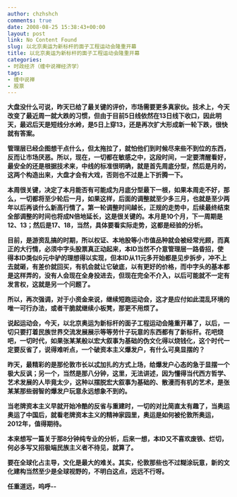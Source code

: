 ```yaml
---
author: chzhshch
comments: true
date: 2008-08-25 15:38:43+00:00
layout: post
link: No Content Found
slug: 以北京奥运为新标杆的面子工程运动会隆重开幕
title: 以北京奥运为新标杆的面子工程运动会隆重开幕
categories:
- 时政经济（缠中说禅经济学）
tags:
- 缠中说禅
- 股票
---
```


			

**大盘没什么可说，昨天已给了最关键的评价，市场需要更多真家伙。技术上，今天改变了最近周一就大跌的习惯，但由于目前5日线依然在13日线下收口，因此明天，最迟后天是短线分水岭，是5日上穿13，还是再次扩大形成新一轮下跌，很快就有答案。**

**管理层已经企图想干点什么，但太拖拉了，就怕他们到时候尽来些不到位的东西，反而让市场厌恶。所以，现在，一切都在敏感之中，这段时间，一定要清醒看好，最安全的还是根据技术来，中线的标准很明确，就是首先周底分型，然后是月的，这两个构造出来，大盘才会有大戏，否则也不过是上下折腾一下。**

**本周很关键，决定了本月能否有可能成为月底分型最下一根，如果本周走不好，那么，一切都将至少轮后一月，如果这样，后面的调整就至少多三月，也就是至少两年以后再谈什么新高行情了。第一轮调整时间越长，正规的走势中，后续最终结束全部调整的时间也将成N倍地延长，这是很关键的。本月是10个月，下一周期是12、13；然后是17、18，当然，具体要看实际走势，这都是经验的分析。**

**目前，是游资乱搞的时期，所以权证、本地股等小市值品种就会被经常光顾，而真正的大行情，必须中字头股票真正动起来，本ID当然不介意管理层一路昏招，使得本ID类似6元中驴的理想得以实现，但本ID从11元多开始都是见步拆步，冲不上去就砸，有差价就回买，有机会就让它破底，以有更好的价格，而中字头的基本都是这样弄的，没有人会现在全身投进去，但现在完全不介入，以后可能就不一定有发言权，这就是另一个问题了。**

**所以，再次强调，对于小资金来说，继续短跑运动会，这才是应付如此混乱环境的唯一可行办法，或者干脆就继续小板凳，那更不用烦了。**

**说起运动会，今天，以北京奥运为新标杆的面子工程运动会隆重开幕了，以后，一切只要打着民族世界交流发展展示等等劳什子玩意的东西都有了新标杆。花吧烧吧，一切时代，如果张某某般以宏大叙事为基础的伪文化得以烧钱化，这个时代一定要反省了，说得难听点，一个破资本主义爆发户，有什么可臭显摆的？**

**昨天，最精彩的是那伦敦市长以忒加扎的方式上场，给爆发户心态的急于显摆一个极大反讽；另一个，当然是那八分钟，这里，无法讲述，因为懂得当代西方哲学、艺术发展的人毕竟太少，这种以摆脱宏大叙事为基础的、散漫而有机的艺术，是张某某那些弱智的爆发户玩意永远想象不到的。**

**当老牌资本主义早就开始冷酷的反省与重建时，一切的对比简直太有趣了，当奥运奥运了中国后，就看老牌资本主义的精神家园里，奥运是如何被伦敦所奥运，2012年，值得期待。**

**本来想写一篇关于那8分钟纯专业的分析，后来一想，本ID又不喜欢废铁、烂切，何必多写又招极端民族主义者不待见，就算了。**

**要在全球化占主导，文化是最大的难关。其实，伦敦那些也不过糊涂玩意，新的文化建构当然至少是全球视野的，不明白这点，远远不行呀。**

**任重道远，呜呼--**

